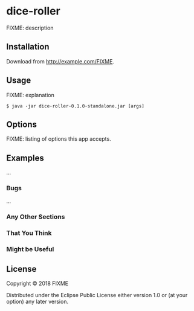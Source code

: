 # dice-roller

FIXME: description

## Installation

Download from http://example.com/FIXME.

## Usage

FIXME: explanation

    $ java -jar dice-roller-0.1.0-standalone.jar [args]

## Options

FIXME: listing of options this app accepts.

## Examples

...

### Bugs

...

### Any Other Sections
### That You Think
### Might be Useful

## License

Copyright © 2018 FIXME

Distributed under the Eclipse Public License either version 1.0 or (at
your option) any later version.

